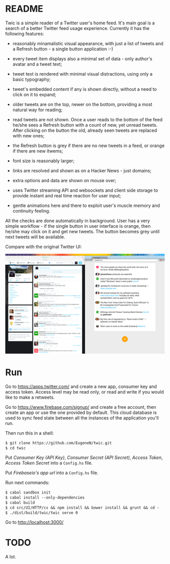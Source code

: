 # README #

Twic is a simple reader of a Twitter user's home feed. It's main goal is a search of a better Twitter feed usage experience. Currently it has the following features:

- reasonably minamalistic visual appearance, with just a list of tweets and a Refresh button - a single button application :-)

- every tweet item displays also a minimal set of data - only author's avatar and a tweet text;

- tweet text is rendered with minimal visual distractions, using only a basic typography;

- tweet's embedded content if any is shown directly, without a need to click on it to expand;

- older tweets are on the top, newer on the bottom, providing a most natural way for reading;

- read tweets are not shown. Once a user reads to the bottom of the feed he/she sees a Refresh button with a count of new, yet unread tweets. After clicking on the button the old, already seen tweets are replaced with new ones;

- the Refresh button is grey if there are no new tweets in a feed, or orange if there are new itwems;

- font size is reasonably larger;

- links are resolved and shown as on a Hacker News - just domains;

- extra options and data are shown on mouse over;

- uses Twitter streaming API and websockets and client side storage to provide instant and real time reaction for user input;

- gentle animations here and there to exploit user's muscle memory and continuity feeling.

All the checks are done automatically in background. User has a very simple workflow - if the single button in user interface is orange, then he/she may click on it and get new tweets. The button becomes grey until next tweets will be available.

Compare with the original Twitter UI:

<img src="res/compare.png" style="width: 600px;"/>

# Run

Go to https://apps.twitter.com/ and create a new app, consumer key and access token. Access level may be read only, or read and write if you would like to make a retweets.

Go to https://www.firebase.com/signup/ and create a free account, then create an app or use the one provided by default. This cloud database is used to sync feed state between all the instances of the application you'll run.

Then run this in a shell:

```
$ git clone https://github.com/EugeneN/twic.git
$ cd twic
```
Put *Consumer Key (API Key)*, *Consumer Secret (API Secret)*, *Access Token*, *Access Token Secret* into a `Config.hs` file.

Put *Firebaseio's app url* into a `Config.hs` file.

Run next commands:

```
$ cabal sandbox init
$ cabal install --only-dependencies
$ cabal build
$ cd src/UI/HTTP/cs && npm install && bower install && grunt && cd -
$ ./dist/build/twic/twic serve 0
```
Go to [http://localhost:3000/](http://localhost:3000/)

# TODO

A lot.
